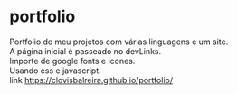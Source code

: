 # portfolio
Portfolio de meu projetos com várias linguagens e um site.
<br>A página inicial é passeado no devLinks. 
<br>Importe de google fonts e icones.
<br>Usando css e javascript.
<br>link https://clovisbalreira.github.io/portfolio/

